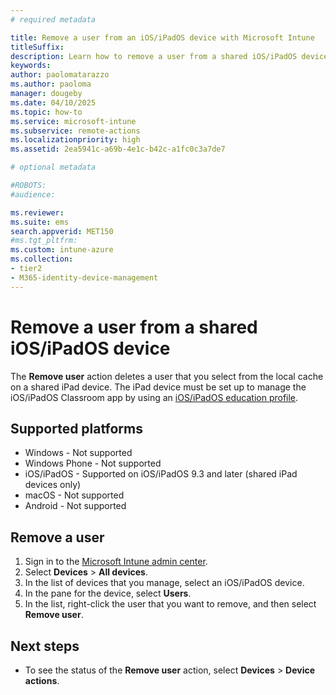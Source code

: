 ```yaml
---
# required metadata

title: Remove a user from an iOS/iPadOS device with Microsoft Intune 
titleSuffix:
description: Learn how to remove a user from a shared iOS/iPadOS device with Intune.
keywords:
author: paolomatarazzo
ms.author: paoloma
manager: dougeby
ms.date: 04/10/2025
ms.topic: how-to
ms.service: microsoft-intune
ms.subservice: remote-actions
ms.localizationpriority: high
ms.assetid: 2ea5941c-a69b-4e1c-b42c-a1fc0c3a7de7

# optional metadata

#ROBOTS:
#audience:

ms.reviewer: 
ms.suite: ems
search.appverid: MET150
#ms.tgt_pltfrm:
ms.custom: intune-azure
ms.collection:
- tier2
- M365-identity-device-management
---
```


# Remove a user from a shared iOS/iPadOS device

The **Remove user** action deletes a user that you select from the local cache on a shared iPad device. The iPad device must be set up to manage the iOS/iPadOS Classroom app by using an [iOS/iPadOS education profile](../fundamentals/education-settings-configure-ios.md).

## Supported platforms

- Windows - Not supported
- Windows Phone - Not supported
- iOS/iPadOS - Supported on iOS/iPadOS 9.3 and later (shared iPad devices only)
- macOS - Not supported
- Android - Not supported

## Remove a user

1. Sign in to the [Microsoft Intune admin center](https://go.microsoft.com/fwlink/?linkid=2109431).
2. Select **Devices** > **All devices**.
3. In the list of devices that you manage, select an iOS/iPadOS device.
4. In the pane for the device, select **Users**.
5. In the list, right-click the user that you want to remove, and then select **Remove user**.

## Next steps

- To see the status of the **Remove user** action, select **Devices** > **Device actions**.
